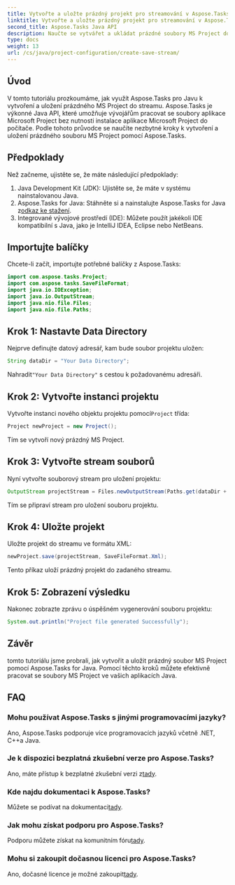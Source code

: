 ```yaml
---
title: Vytvořte a uložte prázdný projekt pro streamování v Aspose.Tasks
linktitle: Vytvořte a uložte prázdný projekt pro streamování v Aspose.Tasks
second_title: Aspose.Tasks Java API
description: Naučte se vytvářet a ukládat prázdné soubory MS Project do streamu v Javě pomocí Aspose.Tasks, což zjednodušuje úkoly projektového řízení bez námahy.
type: docs
weight: 13
url: /cs/java/project-configuration/create-save-stream/
---
```

## Úvod
V tomto tutoriálu prozkoumáme, jak využít Aspose.Tasks pro Javu k vytvoření a uložení prázdného MS Project do streamu. Aspose.Tasks je výkonné Java API, které umožňuje vývojářům pracovat se soubory aplikace Microsoft Project bez nutnosti instalace aplikace Microsoft Project do počítače. Podle tohoto průvodce se naučíte nezbytné kroky k vytvoření a uložení prázdného souboru MS Project pomocí Aspose.Tasks.
## Předpoklady
Než začneme, ujistěte se, že máte následující předpoklady:
1. Java Development Kit (JDK): Ujistěte se, že máte v systému nainstalovanou Java.
2.  Aspose.Tasks for Java: Stáhněte si a nainstalujte Aspose.Tasks for Java z[odkaz ke stažení](https://releases.aspose.com/tasks/java/).
3. Integrované vývojové prostředí (IDE): Můžete použít jakékoli IDE kompatibilní s Java, jako je IntelliJ IDEA, Eclipse nebo NetBeans.

## Importujte balíčky
Chcete-li začít, importujte potřebné balíčky z Aspose.Tasks:
```java
import com.aspose.tasks.Project;
import com.aspose.tasks.SaveFileFormat;
import java.io.IOException;
import java.io.OutputStream;
import java.nio.file.Files;
import java.nio.file.Paths;
```

## Krok 1: Nastavte Data Directory
Nejprve definujte datový adresář, kam bude soubor projektu uložen:
```java
String dataDir = "Your Data Directory";
```
 Nahradit`"Your Data Directory"` s cestou k požadovanému adresáři.
## Krok 2: Vytvořte instanci projektu
 Vytvořte instanci nového objektu projektu pomocí`Project` třída:
```java
Project newProject = new Project();
```
Tím se vytvoří nový prázdný MS Project.
## Krok 3: Vytvořte stream souborů
Nyní vytvořte souborový stream pro uložení projektu:
```java
OutputStream projectStream = Files.newOutputStream(Paths.get(dataDir + "EmptyProjectSaveStream_out.xml"));
```
Tím se připraví stream pro uložení souboru projektu.
## Krok 4: Uložte projekt
Uložte projekt do streamu ve formátu XML:
```java
newProject.save(projectStream, SaveFileFormat.Xml);
```
Tento příkaz uloží prázdný projekt do zadaného streamu.
## Krok 5: Zobrazení výsledku
Nakonec zobrazte zprávu o úspěšném vygenerování souboru projektu:
```java
System.out.println("Project file generated Successfully");
```

## Závěr
tomto tutoriálu jsme probrali, jak vytvořit a uložit prázdný soubor MS Project pomocí Aspose.Tasks for Java. Pomocí těchto kroků můžete efektivně pracovat se soubory MS Project ve vašich aplikacích Java.
## FAQ
### Mohu používat Aspose.Tasks s jinými programovacími jazyky?
Ano, Aspose.Tasks podporuje více programovacích jazyků včetně .NET, C++a Java.
### Je k dispozici bezplatná zkušební verze pro Aspose.Tasks?
 Ano, máte přístup k bezplatné zkušební verzi z[tady](https://releases.aspose.com/).
### Kde najdu dokumentaci k Aspose.Tasks?
 Můžete se podívat na dokumentaci[tady](https://reference.aspose.com/tasks/java/).
### Jak mohu získat podporu pro Aspose.Tasks?
 Podporu můžete získat na komunitním fóru[tady](https://forum.aspose.com/c/tasks/15).
### Mohu si zakoupit dočasnou licenci pro Aspose.Tasks?
 Ano, dočasné licence je možné zakoupit[tady](https://purchase.aspose.com/temporary-license/).
